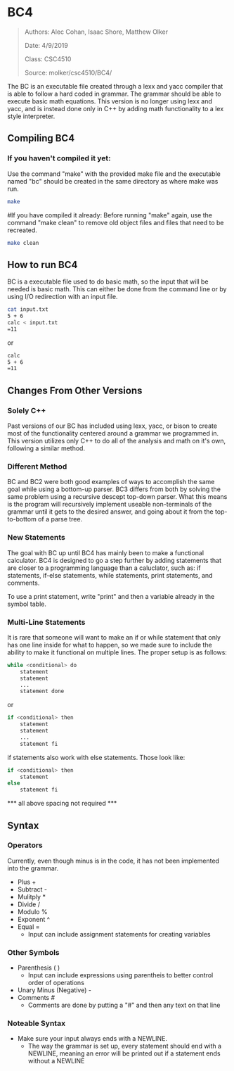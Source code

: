 # BC4
> Authors: Alec Cohan, Isaac Shore, Matthew Olker 
>
> Date: 4/9/2019
> 
> Class: CSC4510
>
> Source: molker/csc4510/BC4/

The BC is an executable file created through a lexx and yacc compiler that is able to follow a hard coded in grammar. The grammar should be able to execute basic math equations. This version is no longer using lexx and yacc, and is instead done only in C++ by adding math functionality to a lex style interpreter. 

## Compiling BC4
### If you haven't compiled it yet:
Use the command "make" with the provided make file and the executable named "bc" should be created in the same directory as where make was run.
```bash
make
```

#If you have compiled it already:
Before running "make" again, use the command "make clean" to remove old object files and files that need to be recreated. 
```bash
make clean
```

## How to run BC4
BC is a executable file used to do basic math, so the input that will be needed is basic math. This can either be done from the command line or by using I/O redirection with an input file. 
```bash
cat input.txt
5 + 6
calc < input.txt
=11
```
or 
```bash
calc
5 + 6
=11
```

## Changes From Other Versions
### Solely C++
Past versions of our BC has included using lexx, yacc, or bison to create most of the functionality centered around a grammar we programmed in. This version utilizes only C++ to do all of the analysis and math on it's own, following a similar method. 

### Different Method
BC and BC2 were both good examples of ways to accomplish the same goal while using a bottom-up parser. BC3 differs from both by solving the same problem using a recursive descept top-down parser. What this means is the program will recursively implement useable non-terminals of the grammar until it gets to the desired answer, and going about it from the top-to-bottom of a parse tree.

### New Statements
The goal with BC up until BC4 has mainly been to make a functional calculator. BC4 is designed to go a step further by adding statements that are closer to a programming language than a caluclator, such as: if statements, if-else statements, while statements, print statements, and comments. 

To use a print statement, write "print" and then a variable already in the symbol table.

### Multi-Line Statements
It is rare that someone will want to make an if or while statement that only has one line inside for what to happen, so we made sure to include the ability to make it functional on multiple lines. The proper setup is as follows: 
```bash
while <conditional> do
	statement
	statement
	...
	statement done
```
or
```bash
if <conditional> then
	statement
	statement
	...
	statement fi
```
if statements also work with else statements. Those look like:
```bash
if <conditional> then
	statement
else
	statement fi
```
*** all above spacing not required ***

## Syntax
### Operators
Currently, even though minus is in the code, it has not been implemented into the grammar. 
* Plus +
* Subtract - 
* Mulitply *
* Divide /
* Modulo %
* Exponent ^ 
* Equal =
	* Input can include assignment statements for creating variables

### Other Symbols 
* Parenthesis ( )
	* Input can include expressions using parentheis to better control order of operations
* Unary Minus (Negative) - 
* Comments #
	* Comments are done by putting a "#" and then any text on that line

### Noteable Syntax
* Make sure your input always ends with a NEWLINE.
	* The way the grammar is set up, every statement should end with a NEWLINE, meaning an error will be printed out if a statement ends without a NEWLINE